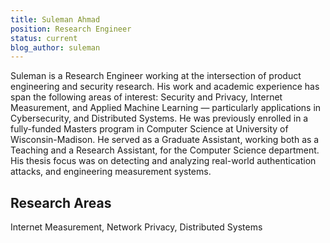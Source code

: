```yaml
---
title: Suleman Ahmad
position: Research Engineer
status: current
blog_author: suleman
---
```

Suleman is a Research Engineer working at the intersection of product engineering and security research. His work and academic experience has span the following areas of interest: Security and Privacy, Internet Measurement, and Applied Machine Learning — particularly applications in Cybersecurity, and Distributed Systems.
He was previously enrolled in a fully-funded Masters program in Computer Science at University of Wisconsin-Madison. He served as a Graduate Assistant, working both as a Teaching and a Research Assistant, for the Computer Science department. His thesis focus was on detecting and analyzing real-world authentication attacks, and engineering measurement systems.

## Research Areas
Internet Measurement, Network Privacy, Distributed Systems
